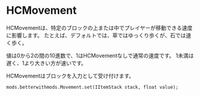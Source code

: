 # HCMovement

HCMovementは、特定のブロックの上または中でプレイヤーが移動できる速度に影響します。 たとえば、デフォルトでは、草ではゆっくり歩くが、石では速く歩く。

値は0から2の間の10進数で、1はHCMovementなしで通常の速度です。 1未満は遅く、1より大きい方が速いです。

HCMovementはブロックを入力として受け付けます。

```zenscript
mods.betterwithmods.Movement.set(IItemStack stack, float value);

```